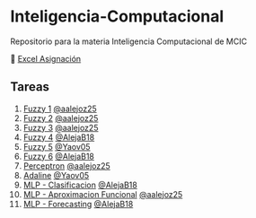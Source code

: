 # Inteligencia-Computacional
Repositorio para la materia Inteligencia Computacional de MCIC

🔗 [Excel Asignación](https://udistritaleduco-my.sharepoint.com/:x:/r/personal/mabonillad_udistrital_edu_co/_layouts/15/Doc.aspx?sourcedoc=%7B21AD611F-7165-409B-A0E4-AF89E625B64F%7D&file=AsignacionTareas.xlsx&action=default&mobileredirect=true)

## Tareas

1. [Fuzzy 1](https://udistritaleduco-my.sharepoint.com/:b:/g/personal/aljutinicoa_udistrital_edu_co/EWhS-sPBektHpQ7z5LeFojIB2UuDpSWCH81fLBRzeSMJaA?e=9et8yJ) [@aalejoz25](https://www.github.com/aalejoz25)
2. [Fuzzy 2](https://udistritaleduco-my.sharepoint.com/:b:/g/personal/aljutinicoa_udistrital_edu_co/EZP_urhUbVZDiUwGFuIhzUsBx5Sdf_vCFtQ3srL6EMes0g?e=YaWPKj) [@aalejoz25](https://www.github.com/aalejoz25) 
3. [Fuzzy 3](https://udistritaleduco-my.sharepoint.com/:b:/g/personal/aljutinicoa_udistrital_edu_co/ERLKjanrRh1Oqpu3BtnDMNUBhXJ0-UdYfGh8Gn6I8ksEjQ?e=gj19CB) [@aalejoz25](https://www.github.com/aalejoz25)
4. [Fuzzy 4](https://udistritaleduco-my.sharepoint.com/:b:/g/personal/aljutinicoa_udistrital_edu_co/EaNAfHDokAlGtZG_IotGOkQBqGxD-D-rCQTob1djRFHBCA?e=DxYCAm) [@AlejaB18](https://www.github.com/AlejaB18)
5. [Fuzzy 5](https://udistritaleduco-my.sharepoint.com/:b:/g/personal/aljutinicoa_udistrital_edu_co/EeKrFrfhYKlEm2HJNvCSXIQBPLjxe3Fu0GGl_oatXdofuQ?e=ZvbLNB) [@Yaov05](https://www.github.com/Yaov05)
6. [Fuzzy 6](https://udistritaleduco-my.sharepoint.com/:b:/g/personal/aljutinicoa_udistrital_edu_co/Ee62yz0uRHJFlFduMEgtsEcBnkYN2OxUz6Z2jRytXYKjog?e=5q84NF) [@AlejaB18](https://www.github.com/AlejaB18)
7. [Perceptron](https://udistritaleduco-my.sharepoint.com/:b:/g/personal/aljutinicoa_udistrital_edu_co/ET-mYS7n3mxHr25Ay7ZZ8nEBn92R3bwvdJl9SLuRE176dw?e=YW3QWg) [@aalejoz25](https://www.github.com/aalejoz25)
8. [Adaline](https://udistritaleduco-my.sharepoint.com/:b:/g/personal/aljutinicoa_udistrital_edu_co/EbaLArYGjOxOqG_CvVFF-fgB6tMSW3FnzRIcoQCo3D4JOA?e=uK0zre) [@Yaov05](https://www.github.com/Yaov05)
9. [MLP - Clasificacion](https://udistritaleduco-my.sharepoint.com/:b:/g/personal/aljutinicoa_udistrital_edu_co/EXJgJQ9Y0ixHlrJT0RyyM60B6DL7XzU32XUkhxK9i-B_gg?e=PmuSuG) [@AlejaB18](https://www.github.com/AlejaB18)
10. [MLP - Aproximacion Funcional](https://udistritaleduco-my.sharepoint.com/:b:/g/personal/aljutinicoa_udistrital_edu_co/EWCTsnd93KNBmaRrcNbrP7gBbuhd57lUBni8G7IRJadGSw?e=NxF2hT) [@aalejoz25](https://www.github.com/aalejoz25)
11. [MLP - Forecasting](https://udistritaleduco-my.sharepoint.com/:b:/g/personal/aljutinicoa_udistrital_edu_co/EWOXn6qKnmlMpkVECPOZupIBOC9GNsgJnhsdi4fjQNm8lw?e=Vx0tTh) [@AlejaB18](https://www.github.com/AlejaB18)
